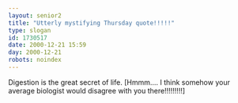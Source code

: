 ```yaml
---
layout: senior2
title: "Utterly mystifying Thursday quote!!!!!"
type: slogan
id: 1730517
date: 2000-12-21 15:59
day: 2000-12-21
robots: noindex
---
```

Digestion is the great secret of life. [Hmmm.... I think somehow your average biologist would disagree with you there!!!!!!!!!]
